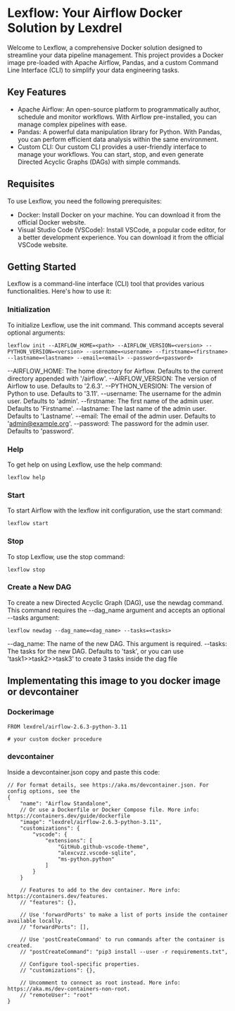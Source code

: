 # Lexflow: Your Airflow Docker Solution by Lexdrel
Welcome to Lexflow, a comprehensive Docker solution designed to streamline your data pipeline management. This project provides a Docker image pre-loaded with Apache Airflow, Pandas, and a custom Command Line Interface (CLI) to simplify your data engineering tasks.

## Key Features
- Apache Airflow: An open-source platform to programmatically author, schedule and monitor workflows. With Airflow pre-installed, you can manage complex pipelines with ease.
- Pandas: A powerful data manipulation library for Python. With Pandas, you can perform efficient data analysis within the same environment.
- Custom CLI: Our custom CLI provides a user-friendly interface to manage your workflows. You can start, stop, and even generate Directed Acyclic Graphs (DAGs) with simple commands.

## Requisites
To use Lexflow, you need the following prerequisites:
- Docker: Install Docker on your machine. You can download it from the official Docker website.
- Visual Studio Code (VSCode): Install VSCode, a popular code editor, for a better development experience. You can download it from the official VSCode website.

## Getting Started
Lexflow is a command-line interface (CLI) tool that provides various functionalities. Here's how to use it:

### Initialization
To initialize Lexflow, use the init command. This command accepts several optional arguments:

```console
lexflow init --AIRFLOW_HOME=<path> --AIRFLOW_VERSION=<version> --PYTHON_VERSION=<version> --username=<username> --firstname=<firstname> --lastname=<lastname> --email=<email> --password=<password>
```
--AIRFLOW_HOME: The home directory for Airflow. Defaults to the current directory appended with '/airflow'.
--AIRFLOW_VERSION: The version of Airflow to use. Defaults to '2.6.3'.
--PYTHON_VERSION: The version of Python to use. Defaults to '3.11'.
--username: The username for the admin user. Defaults to 'admin'.
--firstname: The first name of the admin user. Defaults to 'Firstname'.
--lastname: The last name of the admin user. Defaults to 'Lastname'.
--email: The email of the admin user. Defaults to 'admin@example.org'.
--password: The password for the admin user. Defaults to 'password'.

### Help
To get help on using Lexflow, use the help command:
```console
lexflow help
```

### Start
To start Airflow with the lexflow init configuration, use the start command:
```console
lexflow start
```

### Stop
To stop Lexflow, use the stop command:
```console
lexflow stop
```

### Create a New DAG
To create a new Directed Acyclic Graph (DAG), use the newdag command. This command requires the --dag_name argument and accepts an optional --tasks argument:

```console
lexflow newdag --dag_name=<dag_name> --tasks=<tasks>
```

--dag_name: The name of the new DAG. This argument is required.
--tasks: The tasks for the new DAG. Defaults to 'task', or you can use 'task1>>task2>>task3' to create 3 tasks inside the dag file

## Implementating this image to you docker image or devcontainer
### Dockerimage
```console
FROM lexdrel/airflow-2.6.3-python-3.11

# your custom docker procedure
```

### devcontainer
Inside a devcontainer.json copy and paste this code:
```console
// For format details, see https://aka.ms/devcontainer.json. For config options, see the
{
	"name": "Airflow Standalone",
	// Or use a Dockerfile or Docker Compose file. More info: https://containers.dev/guide/dockerfile
	"image": "lexdrel/airflow-2.6.3-python-3.11",
	"customizations": {
		"vscode": {
			"extensions": [
				"GitHub.github-vscode-theme",
				"alexcvzz.vscode-sqlite",
				"ms-python.python"
			]
		}
	}

	// Features to add to the dev container. More info: https://containers.dev/features.
	// "features": {},

	// Use 'forwardPorts' to make a list of ports inside the container available locally.
	// "forwardPorts": [],

	// Use 'postCreateCommand' to run commands after the container is created.
	// "postCreateCommand": "pip3 install --user -r requirements.txt",

	// Configure tool-specific properties.
	// "customizations": {},

	// Uncomment to connect as root instead. More info: https://aka.ms/dev-containers-non-root.
	// "remoteUser": "root"
}
```